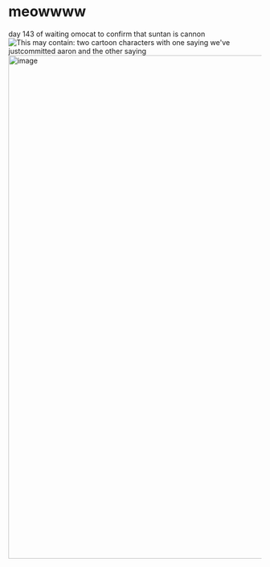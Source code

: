 # meowwww
day 143 of waiting omocat to confirm that suntan is cannon
<img src="https://i.pinimg.com/736x/f3/7a/0d/f37a0d1e3c68b450c0f1e011f73b7bcf.jpg" alt="This may contain: two cartoon characters with one saying we&#39;ve justcommitted aaron and the other saying"/><img width="1000" height="1000" alt="image" src="https://github.com/user-attachments/assets/d5daba95-6092-45c3-851a-a976bcde0c3c" />
